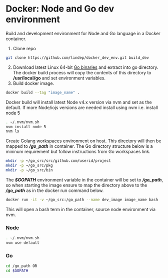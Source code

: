 Docker: Node and Go dev environment
===================================

Build and development environment for Node and Go language in a Docker container.

1. Clone repo
```bash
git clone https://github.com/lindep/docker_dev_env.git build_dev
```
2. Download latest Linux 64-bit [Go binaries](https://golang.org/dl/) and extract into go directory.  
The docker build process will copy the contents of this directory to **__/usr/local/go__** and set environment variables.
3. Build docker image.
```bash
docker build --tag "image_name" .
```

Docker build will install latest Node v4.x version via nvm and set as the default.
If more Node/iojs versions are needed install using nvm i.e. install node 5
```bash
. ~/.nvm/nvm.sh
nvm install node 5
nvm ls
```

Create Golang [workspaces](https://golang.org/doc/code.html#Workspaces) environment on host. This directory will then be mapped to ***/go_path*** in container. The Go directory structure below is a mininum requirement but follow instructions from Go workspaces link.  

```bash
mkdir -p ~/go_src/src/github.com/userid/project
mkdir -p ~/go_src/pkg
mkdir -p ~/go_src/bin
```

The ***$GOPATH*** environment variable in the container will be set to ***/go_path***, so when starting the image ensure to map the directory above to the ***/go_path*** as in the docker run command below.
```bash
docker run -it -v ~/go_src:/go_path --name dev_image image_name bash
```
This will open a bash term in the container,  source node environment via nvm.
### Node
```bash
. ~/.nvm/nvm.sh
nvm use default
```

### Go

```bash
cd /go_path OR
cd $GOPATH
```
